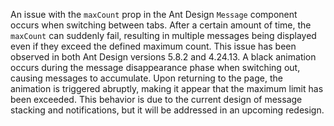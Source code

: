 An issue with the `maxCount` prop in the Ant Design `Message` component occurs when switching between tabs. After a certain amount of time, the `maxCount` can suddenly fail, resulting in multiple messages being displayed even if they exceed the defined maximum count. This issue has been observed in both Ant Design versions 5.8.2 and 4.24.13. A black animation occurs during the message disappearance phase when switching out, causing messages to accumulate. Upon returning to the page, the animation is triggered abruptly, making it appear that the maximum limit has been exceeded. This behavior is due to the current design of message stacking and notifications, but it will be addressed in an upcoming redesign.
